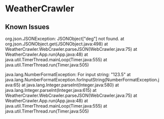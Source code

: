 # WeatherCrawler

## Known Issues
org.json.JSONException: JSONObject["deg"] not found.
	at org.json.JSONObject.get(JSONObject.java:498)
	at WeatherCrawler.WebCrawler.parseJSON(WebCrawler.java:75)
	at WeatherCrawler.App.run(App.java:48)
	at java.util.TimerThread.mainLoop(Timer.java:555)
	at java.util.TimerThread.run(Timer.java:505)



java.lang.NumberFormatException: For input string: "123.5"
	at java.lang.NumberFormatException.forInputString(NumberFormatException.java:65)
	at java.lang.Integer.parseInt(Integer.java:580)
	at java.lang.Integer.parseInt(Integer.java:615)
	at WeatherCrawler.WebCrawler.parseJSON(WebCrawler.java:75)
	at WeatherCrawler.App.run(App.java:48)
	at java.util.TimerThread.mainLoop(Timer.java:555)
	at java.util.TimerThread.run(Timer.java:505)

